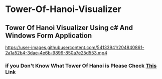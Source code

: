 # Tower-Of-Hanoi-Visualizer
## Tower Of Hanoi Visualizer Using c# And Windows Form Application 


https://user-images.githubusercontent.com/54133941/204840861-2a1a52b4-3dae-4e6b-9899-850a7e25d553.mp4

### if you Don't Know What Tower Of Hanoi is Please Check [This ](https://en.wikipedia.org/wiki/Tower_of_Hanoi) Link
